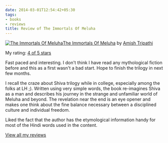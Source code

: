 ```yaml
---
date: 2014-03-01T12:54:42+05:30
tags:
- books
- reviews
title: Review of The Immortals Of Meluha
---
```

[![The Immortals Of Meluha](https://d.gr-assets.com/books/1334659249m/12037785.jpg)](https://www.goodreads.com/book/show/12037785-the-immortals-of-meluha)[The Immortals Of Meluha](https://www.goodreads.com/book/show/12037785-the-immortals-of-meluha) by [Amish Tripathi](https://www.goodreads.com/author/show/4343092.Amish_Tripathi)

My rating: [4 of 5 stars](https://www.goodreads.com/review/show/662449865)

Fast paced and interesting. I don't think I have read any mythological fiction before and this as a first wasn't a bad start. Hope to finish the trilogy in next few months.

I recall the craze about Shiva trilogy while in college, especially among the folks at LH ;). Written using very simple words, the book re-imagines Shiva as a man and describes his journey in the strange and unfamiliar world of Meluha and beyond. The revelation near the end is an eye opener and makes one think about the fine balance necessary between a disciplined culture and individual freedom.

Liked the fact that the author has the etymological information handy for most of the Hindi words used in the content.

[View all my reviews](https://www.goodreads.com/review/list/6520743-kartik-singhal)
